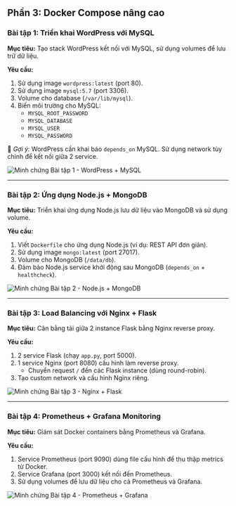 ## Phần 3: Docker Compose nâng cao

### Bài tập 1: Triển khai WordPress với MySQL
**Mục tiêu:** Tạo stack WordPress kết nối với MySQL, sử dụng volumes để lưu trữ dữ liệu.  

**Yêu cầu:**  
1. Sử dụng image `wordpress:latest` (port 80).  
2. Sử dụng image `mysql:5.7` (port 3306).  
3. Volume cho database (`/var/lib/mysql`).  
4. Biến môi trường cho MySQL:  
   - `MYSQL_ROOT_PASSWORD`  
   - `MYSQL_DATABASE`  
   - `MYSQL_USER`  
   - `MYSQL_PASSWORD`  

📌 *Gợi ý:* WordPress cần khai báo `depends_on` MySQL. Sử dụng network tùy chỉnh để kết nối giữa 2 service.

![Minh chứng Bài tập 1 - WordPress + MySQL](./images/phan3-bai1-wordpress-mysql.png)

---

### Bài tập 2: Ứng dụng Node.js + MongoDB
**Mục tiêu:** Triển khai ứng dụng Node.js lưu dữ liệu vào MongoDB và sử dụng volume.  

**Yêu cầu:**  
1. Viết `Dockerfile` cho ứng dụng Node.js (ví dụ: REST API đơn giản).  
2. Sử dụng image `mongo:latest` (port 27017).  
3. Volume cho MongoDB (`/data/db`).  
4. Đảm bảo Node.js service khởi động sau MongoDB (`depends_on` + `healthcheck`).

![Minh chứng Bài tập 2 - Node.js + MongoDB](./images/phan3-bai2-node-mongo.png)

---

### Bài tập 3: Load Balancing với Nginx + Flask
**Mục tiêu:** Cân bằng tải giữa 2 instance Flask bằng Nginx reverse proxy.  

**Yêu cầu:**  
1. 2 service Flask (chạy `app.py`, port 5000).  
2. 1 service Nginx (port 8080) cấu hình làm reverse proxy.  
   - Chuyển request `/` đến các Flask instance (dùng round-robin).  
3. Tạo custom network và cấu hình Nginx riêng.

![Minh chứng Bài tập 3 - Nginx + Flask](./images/phan3-bai3-nginx-flask.png)

---

### Bài tập 4: Prometheus + Grafana Monitoring
**Mục tiêu:** Giám sát Docker containers bằng Prometheus và Grafana.  

**Yêu cầu:**  
1. Service Prometheus (port 9090) dùng file cấu hình để thu thập metrics từ Docker.  
2. Service Grafana (port 3000) kết nối đến Prometheus.  
3. Sử dụng volumes để lưu dữ liệu cho cả Prometheus và Grafana.

![Minh chứng Bài tập 4 - Prometheus + Grafana](./images/phan3-bai4-monitoring.png)
